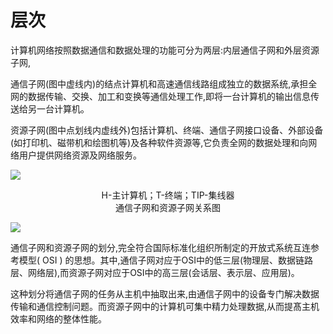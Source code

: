 # 层次

计算机网络按照数据通信和数据处理的功能可分为两层:内层通信子网和外层资源子网,

通信子网(图中虚线内)的结点计算机和高速通信线路组成独立的数据系统,承担全网的数据传输、交换、加工和变换等通信处理工作,即将一台计算机的输出信息传送给另一台计算机。

资源子网(图中点划线内虚线外)包括计算机、终端、通信子网接口设备、外部设备(如打印机、磁带机和绘图机等)及各种软件资源等,它负责全网的数据处理和向网络用户提供网络资源及网络服务。

![](https://raw.githubusercontent.com/ZanderZhao/images/master/img2019/20191104001446.png)

<center>H-主计算机；T-终端；TIP-集线器</center>

<center>通信子网和资源子网关系图</center>

![](https://raw.githubusercontent.com/ZanderZhao/images/master/img2019/20191104084105.png)

通信子网和资源子网的划分,完全符合国际标准化组织所制定的开放式系统互连参考模型( OSI ) 的思想。其中,通信子网对应于OSI中的低三层(物理层、数据链路层、网络层),而资源子网对应于OSI中的高三层(会话层、表示层、应用层)。

这种划分将通信子网的任务从主机中抽取出来,由通信子网中的设备专门解决数据传输和通信控制问题。而资源子网中的计算机可集中精力处理数据,从而提髙主机效率和网络的整体性能。
